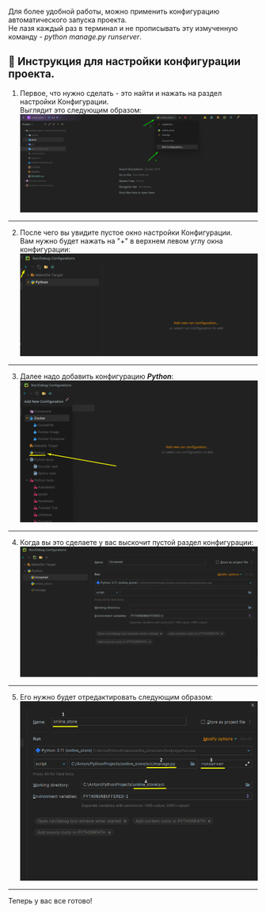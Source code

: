 Для более удобной работы, можно применить конфигурацию автоматического запуска проекта. \
Не лазя каждый раз в терминал и не прописывать эту измученную команду - _python manage.py runserver_.

## 📃 Инструкция для настройки конфигурации проекта.

1. Первое, что нужно сделать - это найти и нажать на раздел настройки Конфигурации. \
Выглядит это следующим образом:
![config1.png](../images/config_edit.png)

---
2. После чего вы увидите пустое окно настройки Конфигурации. \
Вам нужно будет нажать на "+" в верхнем левом углу окна конфигурации:
![config2.png](../images/config_plus.png)

---
3. Далее надо добавить конфигурацию **_Python_**:
![config3.png](../images/config_add.png)

---
4. Когда вы это сделаете у вас выскочит пустой раздел конфигурации:
![config4.png](../images/config_empty.png)

---
5. Его нужно будет отредактировать следующим образом:
![config5.png](../images/cofig_exellent.png)

---
Теперь у вас все готово!